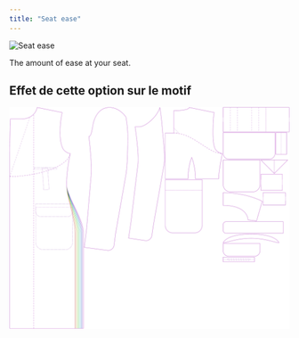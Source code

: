 ```yaml
---
title: "Seat ease"
---
```


![Seat ease](./seatease.svg)

The amount of ease at your seat.

## Effet de cette option sur le motif

![This image shows the effect of this option by superimposing several variants that have a different value for this option](carlton_seatease_sample.svg "Effect of this option on the pattern")
